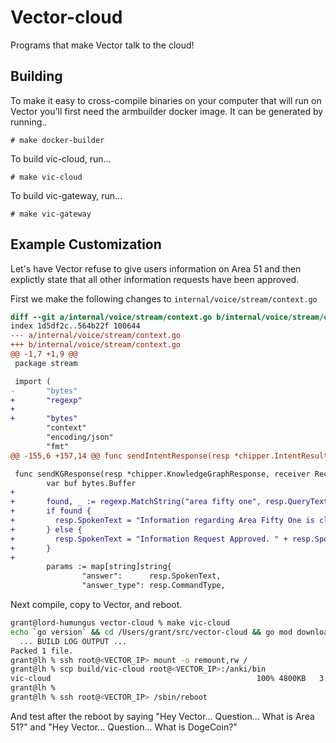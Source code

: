 # Vector-cloud

Programs that make Vector talk to the cloud!

## Building

To make it easy to cross-compile binaries on your computer that will
run on Vector you'll first need the armbuilder docker image.  It can
be generated by running..

```
# make docker-builder
```

To build vic-cloud, run...
```
# make vic-cloud
```

To build vic-gateway, run...
```
# make vic-gateway
```

## Example Customization

Let's have Vector refuse to give users information on Area 51 and then
explictly state that all other information requests have been approved.

First we make the following changes to `internal/voice/stream/context.go`

```diff
diff --git a/internal/voice/stream/context.go b/internal/voice/stream/context.go
index 1d5df2c..564b22f 100644
--- a/internal/voice/stream/context.go
+++ b/internal/voice/stream/context.go
@@ -1,7 +1,9 @@
 package stream

 import (
-       "bytes"
+       "regexp"
+
+       "bytes"
        "context"
        "encoding/json"
        "fmt"
@@ -155,6 +157,14 @@ func sendIntentResponse(resp *chipper.IntentResult, receiver Receiver) {

 func sendKGResponse(resp *chipper.KnowledgeGraphResponse, receiver Receiver) {
        var buf bytes.Buffer
+
+       found, _ := regexp.MatchString("area fifty one", resp.QueryText)
+       if found {
+         resp.SpokenText = "Information regarding Area Fifty One is classified. The Illuminati High Council has been notified of this request."
+       } else {
+         resp.SpokenText = "Information Request Approved. " + resp.SpokenText
+       }
+
        params := map[string]string{
                "answer":      resp.SpokenText,
                "answer_type": resp.CommandType,
```

Next compile, copy to Vector, and reboot.

```bash
grant@lord-humungus vector-cloud % make vic-cloud
echo `go version` && cd /Users/grant/src/vector-cloud && go mod download
  ... BUILD LOG OUTPUT ...
Packed 1 file.
grant@lh % ssh root@<VECTOR_IP> mount -o remount,rw /
grant@lh % scp build/vic-cloud root@<VECTOR_IP>:/anki/bin
vic-cloud                                              100% 4800KB   3.6MB/s   00:01
grant@lh %
grant@lh % ssh root@<VECTOR_IP> /sbin/reboot
```

And test after the reboot by saying "Hey Vector... Question... What is Area 51?" and
"Hey Vector... Question... What is DogeCoin?"
